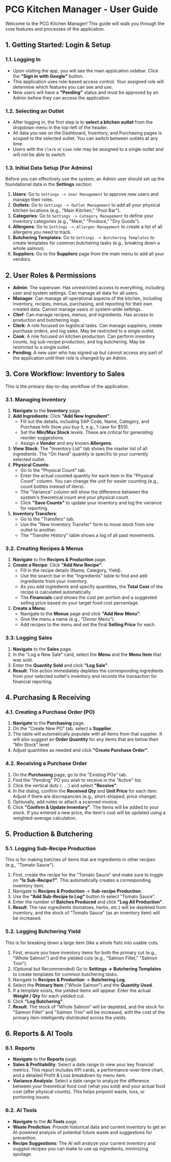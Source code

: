 # PCG Kitchen Manager - User Guide

Welcome to the PCG Kitchen Manager! This guide will walk you through the core features and processes of the application.

## 1. Getting Started: Login & Setup

### 1.1. Logging In

-   Upon visiting the app, you will see the main application sidebar. Click the **"Sign in with Google"** button.
-   This application uses role-based access control. Your assigned role will determine which features you can see and use.
-   New users will have a **"Pending"** status and must be approved by an Admin before they can access the application.

### 1.2. Selecting an Outlet

-   After logging in, the first step is to **select a kitchen outlet** from the dropdown menu in the top-left of the header.
-   All data you see on the Dashboard, Inventory, and Purchasing pages is scoped to the selected outlet. You can switch between outlets at any time.
-   Users with the `Clerk` or `Cook` role may be assigned to a single outlet and will not be able to switch.

### 1.3. Initial Data Setup (For Admins)

Before you can effectively use the system, an Admin user should set up the foundational data in the **Settings** section:

1.  **Users**: Go to `Settings -> User Management` to approve new users and manage their roles.
2.  **Outlets**: Go to `Settings -> Outlet Management` to add all your physical kitchen locations (e.g., "Main Kitchen," "Pool Bar").
3.  **Categories**: Go to `Settings -> Category Management` to define your inventory categories (e.g., "Meat," "Produce," "Dry Goods").
4.  **Allergens**: Go to `Settings -> Allergen Management` to create a list of all allergens you need to track.
5.  **Butchering Templates**: Go to `Settings -> Butchering Templates` to create templates for common butchering tasks (e.g., breaking down a whole salmon).
6.  **Suppliers**: Go to the **Suppliers** page from the main menu to add all your vendors.

## 2. User Roles & Permissions

- **Admin**: The superuser. Has unrestricted access to everything, including user and system settings. Can manage all data for all users.
- **Manager**: Can manage all operational aspects of the kitchen, including inventory, recipes, menus, purchasing, and reporting for their own created data. Cannot manage users or system-wide settings.
- **Chef**: Can manage recipes, menus, and ingredients. Has access to production and butchering logs.
- **Clerk**: A role focused on logistical tasks. Can manage suppliers, create purchase orders, and log sales. May be restricted to a single outlet.
- **Cook**: A role focused on kitchen production. Can perform inventory counts, log sub-recipe production, and log butchering. May be restricted to a single outlet.
- **Pending**: A new user who has signed up but cannot access any part of the application until their role is changed by an Admin.

## 3. Core Workflow: Inventory to Sales

This is the primary day-to-day workflow of the application.

### 3.1. Managing Inventory

1.  **Navigate** to the **Inventory** page.
2.  **Add Ingredients**: Click **"Add New Ingredient"**.
    -   Fill out the details, including SAP Code, Name, Category, and Purchase Info (how you buy it, e.g., 1 case for $50).
    -   Set the **Min/Max Stock** levels. These are critical for generating reorder suggestions.
    -   Assign a **Vendor** and any known **Allergens**.
3.  **View Stock**: The "Inventory List" tab shows the master list of all ingredients. The "On Hand" quantity is specific to your currently selected outlet.
4.  **Physical Counts**:
    -   Go to the "Physical Count" tab.
    -   Enter the actual counted quantity for each item in the "Physical Count" column. You can change the unit for easier counting (e.g., count bottles instead of liters).
    -   The "Variance" column will show the difference between the system's theoretical count and your physical count.
    -   Click **"Save Counts"** to update your inventory and log the variance for reporting.
5.  **Inventory Transfers**:
    -   Go to the "Transfers" tab.
    -   Use the "New Inventory Transfer" form to move stock from one outlet to another.
    -   The "Transfer History" table shows a log of all past movements.

### 3.2. Creating Recipes & Menus

1.  **Navigate** to the **Recipes & Production** page.
2.  **Create a Recipe**: Click **"Add New Recipe"**.
    -   Fill in the recipe details (Name, Category, Yield).
    -   Use the search bar in the "Ingredients" table to find and add ingredients from your inventory.
    -   As you add ingredients and specify quantities, the **Total Cost** of the recipe is calculated automatically.
    -   The **Financials** card shows the cost per portion and a suggested selling price based on your target food cost percentage.
3.  **Create a Menu**:
    -   Navigate to the **Menus** page and click **"Add New Menu"**.
    -   Give the menu a name (e.g., "Dinner Menu").
    -   Add recipes to the menu and set the final **Selling Price** for each.

### 3.3. Logging Sales

1.  **Navigate** to the **Sales** page.
2.  In the "Log a New Sale" card, select the **Menu** and the **Menu Item** that was sold.
3.  Enter the **Quantity Sold** and click **"Log Sale"**.
4.  **Result**: This action immediately depletes the corresponding ingredients from your selected outlet's inventory and records the transaction for financial reporting.

## 4. Purchasing & Receiving

### 4.1. Creating a Purchase Order (PO)

1.  **Navigate** to the **Purchasing** page.
2.  On the "Create New PO" tab, select a **Supplier**.
3.  The table will automatically populate with all items from that supplier. It will also suggest an **Order Quantity** for any items that are below their "Min Stock" level.
4.  Adjust quantities as needed and click **"Create Purchase Order"**.

### 4.2. Receiving a Purchase Order

1.  On the **Purchasing** page, go to the "Existing POs" tab.
2.  Find the "Pending" PO you wish to receive in the "Active" list.
3.  Click the vertical dots (`...`) and select **"Receive"**.
4.  In the dialog, confirm the **Received Qty** and **Unit Price** for each item. Adjust if there are discrepancies (e.g., short-shipped, price change).
5.  Optionally, add notes or attach a scanned invoice.
6.  Click **"Confirm & Update Inventory"**. The items will be added to your stock. If you entered a new price, the item's cost will be updated using a weighted-average calculation.

## 5. Production & Butchering

### 5.1. Logging Sub-Recipe Production

This is for making batches of items that are ingredients in other recipes (e.g., "Tomato Sauce").

1.  First, create the recipe for the "Tomato Sauce" and make sure to toggle on **"Is Sub-Recipe?"**. This automatically creates a corresponding inventory item.
2.  Navigate to **Recipes & Production** -> **Sub-recipe Production**.
3.  Use the **"Add Sub-Recipe to Log"** button to select "Tomato Sauce".
4.  Enter the number of **Batches Produced** and click **"Log All Production"**.
5.  **Result**: The raw ingredients (tomatoes, herbs, etc.) will be depleted from inventory, and the stock of "Tomato Sauce" (as an inventory item) will be increased.

### 5.2. Logging Butchering Yield

This is for breaking down a large item (like a whole fish) into usable cuts.

1.  First, ensure you have inventory items for both the primary cut (e.g., "Whole Salmon") and the yielded cuts (e.g., "Salmon Fillet," "Salmon Trim").
2.  (Optional but Recommended) Go to **Settings -> Butchering Templates** to create templates for common butchering tasks.
3.  Navigate to **Recipes & Production** -> **Butchering Log**.
4.  Select the **Primary Item** ("Whole Salmon") and the **Quantity Used**.
5.  If a template exists, the yielded items will appear. Enter the actual **Weight / Qty** for each yielded cut.
6.  Click **"Log Butchering"**.
7.  **Result**: The stock of "Whole Salmon" will be depleted, and the stock for "Salmon Fillet" and "Salmon Trim" will be increased, with the cost of the primary item intelligently distributed across the yields.

## 6. Reports & AI Tools

### 6.1. Reports

-   **Navigate** to the **Reports** page.
-   **Sales & Profitability**: Select a date range to view your key financial metrics. This report includes KPI cards, a performance-over-time chart, and a detailed Profit & Loss breakdown by menu item.
-   **Variance Analysis**: Select a date range to analyze the difference between your theoretical food cost (what you sold) and your actual food cost (after physical counts). This helps pinpoint waste, loss, or portioning issues.

### 6.2. AI Tools

-   **Navigate** to the **AI Tools** page.
-   **Waste Prediction**: Provide historical data and current inventory to get an AI-powered analysis of potential future waste and suggestions for prevention.
-   **Recipe Suggestions**: The AI will analyze your current inventory and suggest recipes you can make to use up ingredients, minimizing spoilage.
